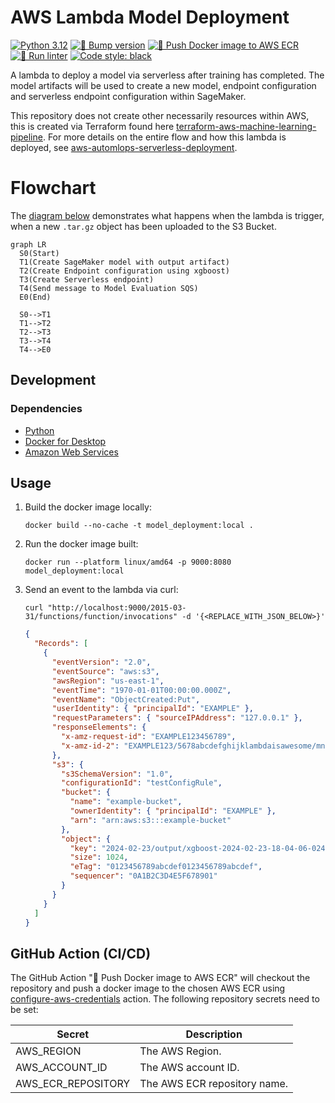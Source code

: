# AWS Lambda Model Deployment

[![Python 3.12](https://img.shields.io/badge/python-3.12-blue.svg)](https://www.python.org/downloads/release/python-3121/)
[![🚧 Bump version](https://github.com/kwame-mintah/aws-lambda-model-deployment/actions/workflows/bump-repository-version.yml/badge.svg)](https://github.com/kwame-mintah/aws-lambda-model-deployment/actions/workflows/bump-repository-version.yml)
[![🚀 Push Docker image to AWS ECR](https://github.com/kwame-mintah/aws-lambda-model-deployment/actions/workflows/push-docker-image-to-aws-ecr.yml/badge.svg)](https://github.com/kwame-mintah/aws-lambda-model-deployment/actions/workflows/push-docker-image-to-aws-ecr.yml)
[![🧹 Run linter](https://github.com/kwame-mintah/aws-lambda-model-deployment/actions/workflows/run-python-linter.yml/badge.svg)](https://github.com/kwame-mintah/aws-lambda-model-deployment/actions/workflows/run-python-linter.yml)
<a href="https://github.com/psf/black"><img alt="Code style: black" src="https://img.shields.io/badge/code%20style-black-000000.svg"></a>

A lambda to deploy a model via serverless after training has completed. The model artifacts will be used to create a new model,
endpoint configuration and serverless endpoint configuration within SageMaker.

This repository does not create other necessarily resources within AWS, this is created via Terraform found here [terraform-aws-machine-learning-pipeline](https://github.com/kwame-mintah/terraform-aws-machine-learning-pipeline).
For more details on the entire flow and how this lambda is deployed, see [aws-automlops-serverless-deployment](https://github.com/kwame-mintah/aws-automlops-serverless-deployment).

# Flowchart

The [diagram below](https://mermaid.js.org/syntax/flowchart.html#flowcharts-basic-syntax) demonstrates what happens when the lambda is trigger, when a new `.tar.gz` object has been uploaded to the S3 Bucket.

```mermaid
graph LR
  S0(Start)
  T1(Create SageMaker model with output artifact)
  T2(Create Endpoint configuration using xgboost)
  T3(Create Serverless endpoint)
  T4(Send message to Model Evaluation SQS)
  E0(End)

  S0-->T1
  T1-->T2
  T2-->T3
  T3-->T4
  T4-->E0
```

## Development

### Dependencies

- [Python](https://www.python.org/downloads/release/python-3121/)
- [Docker for Desktop](https://www.docker.com/products/docker-desktop/)
- [Amazon Web Services](https://aws.amazon.com/?nc2=h_lg)

## Usage

1. Build the docker image locally:

   ```commandline
   docker build --no-cache -t model_deployment:local .
   ```

2. Run the docker image built:

   ```commandline
   docker run --platform linux/amd64 -p 9000:8080 model_deployment:local
   ```

3. Send an event to the lambda via curl:
   ```commandline
   curl "http://localhost:9000/2015-03-31/functions/function/invocations" -d '{<REPLACE_WITH_JSON_BELOW>}'
   ```
   ```json
   {
     "Records": [
       {
         "eventVersion": "2.0",
         "eventSource": "aws:s3",
         "awsRegion": "us-east-1",
         "eventTime": "1970-01-01T00:00:00.000Z",
         "eventName": "ObjectCreated:Put",
         "userIdentity": { "principalId": "EXAMPLE" },
         "requestParameters": { "sourceIPAddress": "127.0.0.1" },
         "responseElements": {
           "x-amz-request-id": "EXAMPLE123456789",
           "x-amz-id-2": "EXAMPLE123/5678abcdefghijklambdaisawesome/mnopqrstuvwxyzABCDEFGH"
         },
         "s3": {
           "s3SchemaVersion": "1.0",
           "configurationId": "testConfigRule",
           "bucket": {
             "name": "example-bucket",
             "ownerIdentity": { "principalId": "EXAMPLE" },
             "arn": "arn:aws:s3:::example-bucket"
           },
           "object": {
             "key": "2024-02-23/output/xgboost-2024-02-23-18-04-06-024/output/model.tar.gz",
             "size": 1024,
             "eTag": "0123456789abcdef0123456789abcdef",
             "sequencer": "0A1B2C3D4E5F678901"
           }
         }
       }
     ]
   }
   ```

## GitHub Action (CI/CD)

The GitHub Action "🚀 Push Docker image to AWS ECR" will checkout the repository and push a docker image to the chosen AWS ECR using
[configure-aws-credentials](https://github.com/aws-actions/configure-aws-credentials/tree/v4.0.1/) action. The following repository secrets need to be set:

| Secret             | Description                  |
| ------------------ | ---------------------------- |
| AWS_REGION         | The AWS Region.              |
| AWS_ACCOUNT_ID     | The AWS account ID.          |
| AWS_ECR_REPOSITORY | The AWS ECR repository name. |
